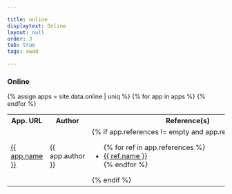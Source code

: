 ```yaml
---

title: online
displaytext: Online
layout: null
order: 3
tab: true
tags: vwad

---
```


### Online

<table style="font-size: 16px">
  <tr><th>App. URL</th><th>Author</th><th nowrap="nowrap">Reference(s)</th><th nowrap="nowrap">Technology(ies)</th><th nowrap="nowrap">Note(s)</th></tr>
  {% assign apps = site.data.online | uniq %}
  {% for app in apps %}
  <tr>
    <td> <a href="{{ app.url }}"> {{ app.name }} </a></td>
    <td> {{ app.author }} </td>
    <td nowrap="nowrap">
      {% if app.references != empty and app.references != nil %}
        <ul> 
          {% for ref in app.references %}
            <li> <a href="{{ ref.url }}">{{ ref.name }}</a> </li>
          {% endfor %}
        </ul>
      {% endif %}
    </td>
    <td nowrap="nowrap"> 
      {% if app.technology != empty and app.technology != nil %}
        <ul>
          {% for tech in app.technology %}
            <li> {{ tech }} </li>
          {% endfor %}
        </ul>
      {% endif %}
    </td>
    <td> {{ app.notes }} </td>
  </tr>
  {% endfor %}
</table>
